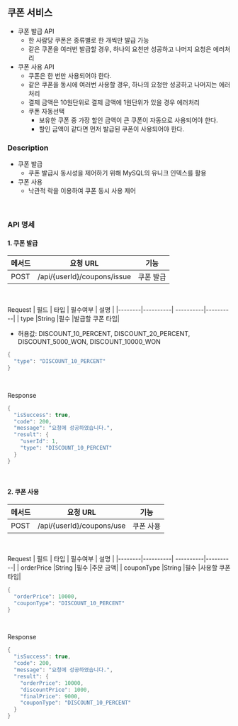 ## 쿠폰 서비스

- 쿠폰 발급 API
  - 한 사람당 쿠폰은 종류별로 한 개씩만 발급 가능
  - 같은 쿠폰을 여러번 발급할 경우, 하나의 요천만 성공하고 나머지 요청은 에러처리
- 쿠폰 사용 API
  - 쿠폰은 한 번만 사용되어야 한다.
  - 같은 쿠폰을 동시에 여러번 사용할 경우, 하나의 요청만 성공하고 나머지는 에러처리
  - 결제 금액은 10원단위로 결제 금액에 1원단위가 있을 경우 에러처리
  - 쿠폰 자동선택
      - 보유한 쿠폰 중 가장 할인 금액이 큰 쿠폰이 자동으로 사용되어야 한다.
      - 할인 금액이 같다면 먼저 발급된 쿠폰이 사용되어야 한다.

### Description

- 쿠폰 발급
    - 쿠폰 발급시 동시성을 제어하기 위해 MySQL의 유니크 인덱스를 활용
- 쿠폰 사용
  - 낙관적 락을 이용하여 쿠폰 동시 사용 제어
<br/>

### API 명세
#### 1. 쿠폰 발급
| 메서드 | 요청 URL | 기능 |
|--------|-----------------| -----------|
| POST    |/api/{userId}/coupons/issue     | 쿠폰 발급   |

<br/>

Request 
| 필드 | 타입 | 필수여부 | 설명 |
|--------|----------| ----------|----------|
| type  |String    |필수        |발급할 쿠폰 타입|
- 허용값: DISCOUNT_10_PERCENT, DISCOUNT_20_PERCENT, DISCOUNT_5000_WON, DISCOUNT_10000_WON
  
``` C
{
  "type": "DISCOUNT_10_PERCENT"
}
```

<br/>

Response
``` C
{
  "isSuccess": true,
  "code": 200,
  "message": "요청에 성공하였습니다.",
  "result": {
    "userId": 1,
    "type": "DISCOUNT_10_PERCENT"
  }
}
```
<br/>

#### 2. 쿠폰 사용
| 메서드 | 요청 URL | 기능 |
|--------|-----------------| -----------|
| POST    |/api/{userId}/coupons/use     | 쿠폰 사용   |

<br/>

Request 
| 필드 | 타입 | 필수여부 | 설명 |
|--------|----------| ----------|----------|
| orderPrice  |String    |필수        |주문 금액|
| couponType  |String    |필수        |사용할 쿠폰 타입|


``` C
{
  "orderPrice": 10000,
  "couponType": "DISCOUNT_10_PERCENT"
}
```

<br/>

Response
``` C
{
  "isSuccess": true,
  "code": 200,
  "message": "요청에 성공하였습니다.",
  "result": {
    "orderPrice": 10000,
    "discountPrice": 1000,
    "finalPrice": 9000,
    "couponType": "DISCOUNT_10_PERCENT"
  }
}
```


